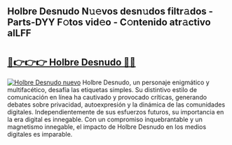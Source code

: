 ## Holbre Desnudo N𝚞𝚎vos desn𝚞dos filtr𝚊dos - Parts-DYY F𝚘tos vid𝚎o - C𝚘ntenido atr𝚊ctivo alLFF

# <h2><a href="http://mb1yxf.tromn.icu/?c=Holbre+Desnudo">🔗👉👉👉 Holbre Desnudo 🔗🔗</a></h2>

[![Holbre Desnudo nuevo](https://i.imgur.com/pEAQMta.gif)](http://mb1yxf.tromn.icu/?c=Holbre+Desnudo)
Holbre Desnudo, un personaje enigmático y multifacético, desafía las etiquetas simples. Su distintivo estilo de comunicación en línea ha cautivado y provocado críticas, generando debates sobre privacidad, autoexpresión y la dinámica de las comunidades digitales. Independientemente de sus esfuerzos futuros, su importancia en la era digital es innegable. Con un compromiso inquebrantable y un magnetismo innegable, el impacto de Holbre Desnudo en los medios digitales es imparable.
